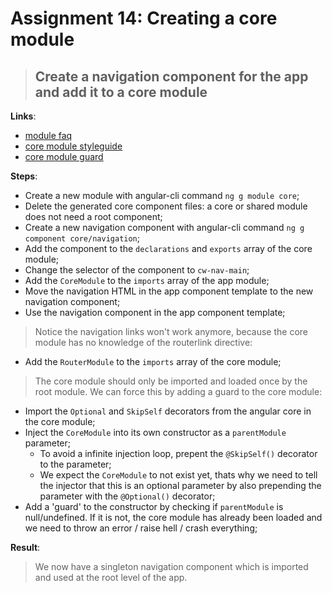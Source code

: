Assignment 14: Creating a core module
==============================================

> ## Create a navigation component for the app and add it to a core module

**Links**:
- [module faq](https://angular.io/docs/ts/latest/cookbook/ngmodule-faq.html#!#what-kinds-of-modules-should-i-have-and-how-should-i-use-them-)
- [core module styleguide](https://angular.io/docs/ts/latest/guide/style-guide.html#!#-a-id-04-11-a-core-feature-module)
- [core module guard](https://angular.io/docs/ts/latest/guide/ngmodule.html#!#prevent-reimport)

**Steps**:
- Create a new module with angular-cli command `ng g module core`;
- Delete the generated core component files: a core or shared module does not need a root component; 
- Create a new navigation component with angular-cli command `ng g component core/navigation`;
- Add the component to the `declarations` and `exports` array of the core module; 
- Change the selector of the component to `cw-nav-main`;
- Add the `CoreModule` to the `imports` array of the app module;
- Move the navigation HTML in the app component template to the new navigation component;
- Use the navigation component in the app component template;
> Notice the navigation links won't work anymore, because the core module has no knowledge of the routerlink directive:
-  Add the `RouterModule` to the `imports` array of the core module;
> The core module should only be imported and loaded once by the root module. We can force this by adding a guard to the core module:
- Import the `Optional` and `SkipSelf` decorators from the angular core in the core module;
- Inject the `CoreModule` into its own constructor as a `parentModule` parameter;
  - To avoid a infinite injection loop, prepent the `@SkipSelf()` decorator to the parameter;
  - We expect the `CoreModule` to not exist yet, thats why we need to tell the injector that this is an optional parameter by also prepending the parameter with the `@Optional()` decorator;
- Add a 'guard' to the constructor by checking if `parentModule` is null/undefined. If it is not, the core module has already been loaded and we need to throw an error / raise hell / crash everything;

**Result**:
> We now have a singleton navigation component which is imported and used at the root level of the app.